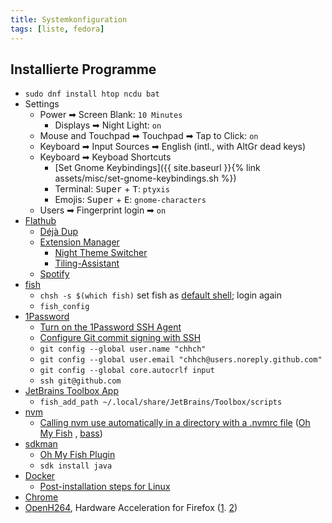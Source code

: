 ```yaml
---
title: Systemkonfiguration
tags: [liste, fedora]
---
```


## Installierte Programme

- `sudo dnf install htop ncdu bat`
- Settings
    - Power ➡ Screen Blank: `10 Minutes`
      - Displays ➡ Night Light: `on`
    - Mouse and Touchpad ➡ Touchpad ➡ Tap to Click: `on`
    - Keyboard ➡ Input Sources ➡ English (intl., with AltGr dead keys)
    - Keyboard ➡ Keyboad Shortcuts
        - [Set Gnome Keybindings]({{ site.baseurl }}{% link assets/misc/set-gnome-keybindings.sh %})
        - Terminal: <kbd>Super</kbd> + <kbd>T</kbd>: `ptyxis`
        - Emojis: <kbd>Super</kbd> + <kbd>E</kbd>: `gnome-characters`
    - Users ➡ Fingerprint login ➡ `on`
- [Flathub](https://flatpak.org/setup/Fedora)
    - [Déjà Dup](https://apps.gnome.org/de/app/org.gnome.DejaDup/)
    - [Extension Manager](https://github.com/mjakeman/extension-manager)
      - [Night Theme Switcher](https://extensions.gnome.org/extension/2236/night-theme-switcher/)
      - [Tiling-Assistant](https://extensions.gnome.org/extension/3733/tiling-assistant/)
    - [Spotify](https://docs.fedoraproject.org/en-US/quick-docs/installing-spotify/#_installing_spotify_using_flatpak)
- [fish](https://fishshell.com/)
    - `chsh -s $(which fish)` set fish as [default shell](https://fishshell.com/docs/current/index.html#default-shell);
      login again
    - `fish_config`
- [1Password](https://1password.com/de/downloads/linux/)
    - [Turn on the 1Password SSH Agent](https://developer.1password.com/docs/ssh/get-started/#step-3-turn-on-the-1password-ssh-agent)
    - [Configure Git commit signing with SSH](https://developer.1password.com/docs/ssh/git-commit-signing#step-1-configure-git-commit-signing-with-ssh)
    - `git config --global user.name "chhch"`
    - `git config --global user.email "chhch@users.noreply.github.com"`
    - `git config --global core.autocrlf input`
    - `ssh git@github.com`
- [JetBrains Toolbox App](https://www.jetbrains.com/toolbox-app/)
    - `fish_add_path ~/.local/share/JetBrains/Toolbox/scripts`
- [nvm](https://docs.npmjs.com/downloading-and-installing-node-js-and-npm#using-a-node-version-manager-to-install-nodejs-and-npm)
    - [Calling nvm use automatically in a directory with a .nvmrc file](https://github.com/nvm-sh/nvm#fish) ([Oh My Fish](https://github.com/oh-my-fish/oh-my-fish#installation)
      , [bass](https://github.com/edc/bass))
- [sdkman](https://sdkman.io/)
    - [Oh My Fish Plugin](https://github.com/deather/omf-sdk)
    - `sdk install java`
- [Docker](https://docs.docker.com/engine/install/fedora/)
    - [Post-installation steps for Linux](https://docs.docker.com/engine/install/linux-postinstall/)
- [Chrome](https://www.google.com/intl/de/chrome/browser/desktop/index.html)
- [OpenH264](https://docs.fedoraproject.org/en-US/quick-docs/openh264/), Hardware Acceleration for Firefox ([1](https://fedoraproject.org/wiki/Firefox_Hardware_acceleration). [2](https://wiki.archlinux.org/title/Firefox#Hardware_video_acceleration))
